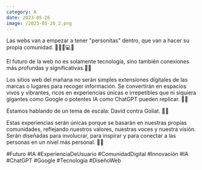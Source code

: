 ```yaml
--- 
category: A 
date: 2023-05-26 
image: /2023-05-26_2.png 
--- 
```


Las webs van a empezar a tener "personitas" dentro, que van a hacer su propia comunidad. 🧑‍🤝‍🧑💻🌐

El futuro de la web no es solamente tecnología, sino también conexiones más profundas y significativas.🔗🌟

Los sitios web del mañana no serán simples extensiones digitales de las marcas o lugares para recoger información. Se convertirán en espacios vivos y vibrantes, ricos en experiencias únicas e irrepetibles que ni siquiera gigantes como Google o potentes IA como ChatGPT pueden replicar. 🚀💡

Estamos hablando de un tema de escala: David contra Goliat. 💪🎯

Estas experiencias serán únicas porque se basarán en nuestras propias comunidades, reflejando nuestros valores, nuestras voces y nuestra visión. Serán diseñadas para involucrar, para inspirar y para conectar a las personas en un nivel más personal. 🙌💞

#Futuro #IA #ExperienciaDeUsuario #ComunidadDigital #Innovación #IA #ChatGPT #Google #Tecnología #DiseñoWeb
